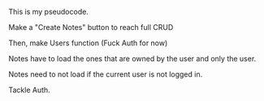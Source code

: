 This is my pseudocode.

Make a "Create Notes" button to reach full CRUD

Then, make Users function (Fuck Auth for now)

Notes have to load the ones that are owned by the user and only the user.

Notes need to not load if the current user is not logged in.

Tackle Auth.